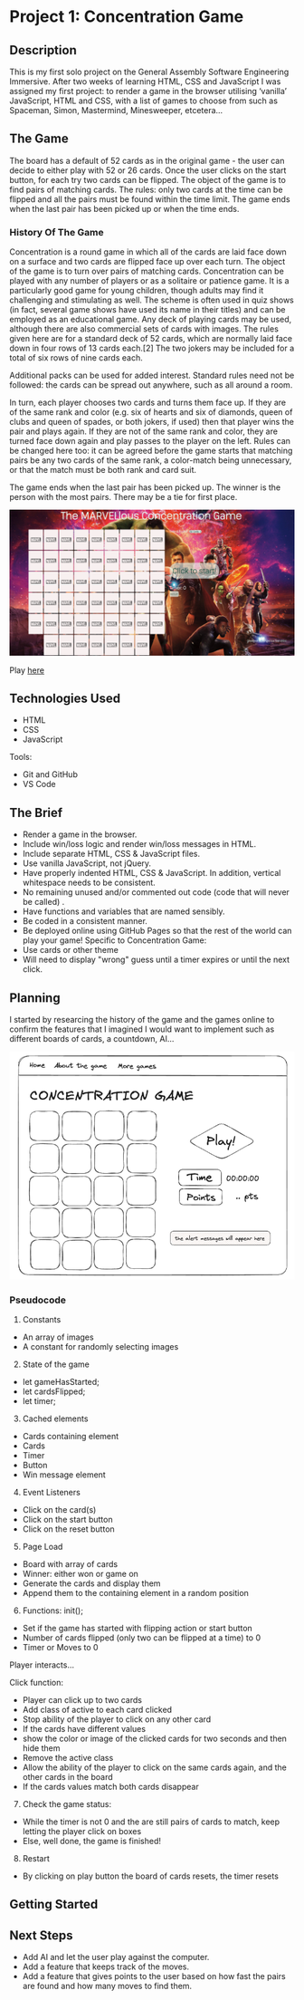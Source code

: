 
# Project 1: Concentration Game

## Description

This is my first solo project on the General Assembly Software Engineering Immersive. After two weeks of learning HTML, CSS and JavaScript I was assigned my first project: to render a game in the browser utilising ‘vanilla’ JavaScript, HTML and CSS, with a list of games to choose from such as Spaceman, Simon, Mastermind, Minesweeper, etcetera...

## The Game

The board has a default of 52 cards as in the original game - the user can decide to either play with 52 or 26 cards.
Once the user clicks on the start button, for each try two cards can be flipped.
The object of the game is to find pairs of matching cards.
The rules: only two cards at the time can be flipped and all the pairs must be found within the time limit.
The game ends when the last pair has been picked up or when the time ends.

### History Of The Game

Concentration is a round game in which all of the cards are laid face down on a surface and two cards are flipped face up over each turn. The object of the game is to turn over pairs of matching cards.
Concentration can be played with any number of players or as a solitaire or patience game. It is a particularly good game for young children, though adults may find it challenging and stimulating as well. The scheme is often used in quiz shows (in fact, several game shows have used its name in their titles) and can be employed as an educational game.
Any deck of playing cards may be used, although there are also commercial sets of cards with images. The rules given here are for a standard deck of 52 cards, which are normally laid face down in four rows of 13 cards each.[2] The two jokers may be included for a total of six rows of nine cards each.

Additional packs can be used for added interest. Standard rules need not be followed: the cards can be spread out anywhere, such as all around a room.

In turn, each player chooses two cards and turns them face up. If they are of the same rank and color (e.g. six of hearts and six of diamonds, queen of clubs and queen of spades, or both jokers, if used) then that player wins the pair and plays again. If they are not of the same rank and color, they are turned face down again and play passes to the player on the left. Rules can be changed here too: it can be agreed before the game starts that matching pairs be any two cards of the same rank, a color-match being unnecessary, or that the match must be both rank and card suit.

The game ends when the last pair has been picked up. The winner is the person with the most pairs. There may be a tie for first place.

![alt text](/imgs/README%20imgs/marvel_themed.png)

Play [here](https://gellisun.github.io/Concentration_Game/)

## Technologies Used

- HTML
- CSS
- JavaScript

Tools:

- Git and GitHub
- VS Code

## The Brief

- Render a game in the browser.
- Include win/loss logic and render win/loss messages in HTML.
- Include separate HTML, CSS & JavaScript files.
- Use vanilla JavaScript, not jQuery.
- Have properly indented HTML, CSS & JavaScript. In addition, vertical whitespace needs to be consistent.
- No remaining unused and/or commented out code (code that will never be called) .
- Have functions and variables that are named sensibly.
- Be coded in a consistent manner.
- Be deployed online using GitHub Pages so that the rest of the world can play your game!
Specific to Concentration Game:
- Use cards or other theme
- Will need to display "wrong" guess until a timer expires or until the next click.

## Planning

I started by researcing the history of the game and the games online to confirm the features that I imagined I would want to implement such as different boards of cards, a countdown, AI...

![alt text](/imgs/README%20imgs/wireframe.png)
[^1]: MVP was only the h1, board, play button, timer and the 'wrong guess' message.

### Pseudocode

1. Constants
- An array of images
- A constant for randomly selecting images

2. State of the game
- let gameHasStarted;
- let cardsFlipped;
- let timer;

3. Cached elements
- Cards containing element
- Cards
- Timer
- Button
- Win message element

4. Event Listeners
- Click on the card(s)
- Click on the start button
- Click on the reset button

5. Page Load
- Board with array of cards
- Winner: either won or game on 
- Generate the cards and display them
- Append them to the containing element in a random position

6. Functions:
init();
- Set if the game has started with flipping action or start button
- Number of cards flipped (only two can be flipped at a time) to 0
- Timer or Moves to 0

Player interacts…

Click function:
- Player can click up to two cards
- Add class of active to each card clicked
- Stop ability of the player to click on any other card
- If the cards have different values
- show the color or image of the clicked cards for two seconds and then hide them
- Remove the active class
- Allow the ability of the player to click on the same cards again, and the other cards in the board
- If the cards values match both cards disappear

7. Check the game status:

- While the timer is not 0 and the are still pairs of cards to match, keep letting the player click on boxes
- Else, well done, the game is finished!

8. Restart

- By clicking on play button the board of cards resets, the timer resets

## Getting Started



## Next Steps
- Add AI and let the user play against the computer.
- Add a feature that keeps track of the moves.
- Add a feature that gives points to the user based on how fast the pairs are found and how many moves to find them.